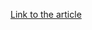[Link to the article](https://developer.android.com/about/versions/pie/android-9.0-changes-all#bg-sensor-access)
